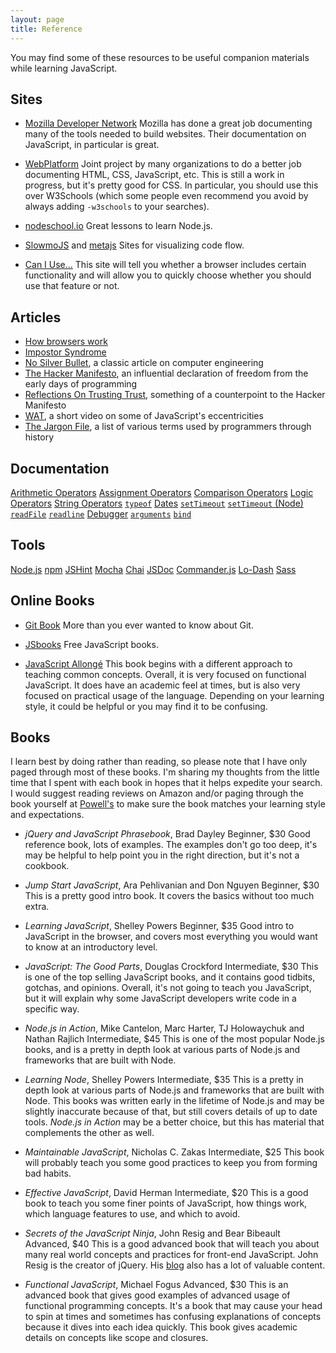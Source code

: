 ```yaml
---
layout: page
title: Reference
---
```


You may find some of these resources to be useful companion materials while
learning JavaScript.

## Sites

* [Mozilla Developer Network][mdn]
  Mozilla has done a great job documenting many of the tools needed to build
  websites. Their documentation on JavaScript, in particular is great.

* [WebPlatform][webplatform]
  Joint project by many organizations to do a better job documenting HTML, CSS,
  JavaScript, etc. This is still a work in progress, but it's pretty good for
  CSS. In particular, you should use this over W3Schools (which some people
  even recommend you avoid by always adding `-w3schools` to your searches).

* [nodeschool.io][nodeschool]
  Great lessons to learn Node.js.

* [SlowmoJS][slowmojs] and [metajs][metajs]
  Sites for visualizing code flow.

* [Can I Use&hellip;][caniuse]
  This site will tell you whether a browser includes certain functionality and
  will allow you to quickly choose whether you should use that feature or not.


## Articles

* [How browsers work][browsers]
* [Impostor Syndrome][impostor]
* [No Silver Bullet](http://worrydream.com/refs/Brooks-NoSilverBullet.pdf), a classic article on computer engineering
* [The Hacker Manifesto](http://phrack.org/issues/7/3.html), an influential declaration of freedom from the early days of programming
* [Reflections On Trusting Trust](http://cm.bell-labs.com/who/ken/trust.html), something of a counterpoint to the Hacker Manifesto
* [WAT](https://www.destroyallsoftware.com/talks/wat), a short video on some of JavaScript's eccentricities
* [The Jargon File](http://www.catb.org/jargon/html/online-preface.html), a list of various terms used by programmers through history


## Documentation

[Arithmetic Operators][mdn-arithmetic]
[Assignment Operators][mdn-assignment]
[Comparison Operators][mdn-comparison]
[Logic Operators][mdn-logic]
[String Operators][mdn-strings]
[`typeof`][mdn-typeof]
[Dates][mdn-dates]
[`setTimeout`][mdn-settimeout]
[`setTimeout` (Node)][node-settimeout]
[`readFile`][node-readfile]
[`readline`][node-readline]
[Debugger][node-debugger]
[`arguments`][mdn-arguments]
[`bind`][mdn-bind]


## Tools

[Node.js][node]
[npm][npm]
[JSHint][jshint]
[Mocha][mocha]
[Chai][chai]
[JSDoc][jsdoc]
[Commander.js][commander]
[Lo-Dash][lodash]
[Sass][sass]


## Online Books

* [Git Book][gitbook]
  More than you ever wanted to know about Git.

* [JSbooks][jsbooks]
  Free JavaScript books.

* [JavaScript Allongé][allonge]
  This book begins with a different approach to teaching common concepts.
  Overall, it is very focused on functional JavaScript. It does have an
  academic feel at times, but is also very focused on practical usage of the
  language. Depending on your learning style, it could be helpful or you may
  find it to be confusing.

## Books

I learn best by doing rather than reading, so please note that I have only
paged through most of these books. I'm sharing my thoughts from the little time
that I spent with each book in hopes that it helps expedite your search. I
would suggest reading reviews on Amazon and/or paging through the book yourself
at [Powell's][powells] to make sure the book matches your learning style and
expectations.

* _jQuery and JavaScript Phrasebook_, Brad Dayley
  Beginner, $30
  Good reference book, lots of examples. The examples don't go too deep, it's
  may be helpful to help point you in the right direction, but it's not a
  cookbook.

* _Jump Start JavaScript_, Ara Pehlivanian and Don Nguyen
  Beginner, $30
  This is a pretty good intro book. It covers the basics without too much
  extra.

* _Learning JavaScript_, Shelley Powers
  Beginner, $35
  Good intro to JavaScript in the browser, and covers most everything you
  would want to know at an introductory level.

* _JavaScript: The Good Parts_, Douglas Crockford
  Intermediate, $30
  This is one of the top selling JavaScript books, and it contains good
  tidbits, gotchas, and opinions. Overall, it's not going to teach you
  JavaScript, but it will explain why some JavaScript developers write code
  in a specific way.

* _Node.js in Action_, Mike Cantelon, Marc Harter, TJ Holowaychuk and Nathan Rajlich
  Intermediate, $45
  This is one of the most popular Node.js books, and is a pretty in depth look
  at various parts of Node.js and frameworks that are built with Node.

* _Learning Node_,  Shelley Powers
  Intermediate, $35
  This is a pretty in depth look at various parts of Node.js and frameworks
  that are built with Node. This books was written early in the lifetime of
  Node.js and may be slightly inaccurate because of that, but still covers
  details of up to date tools. _Node.js in Action_ may be a better choice, but
  this has material that complements the other as well.

* _Maintainable JavaScript_, Nicholas C. Zakas
  Intermediate, $25
  This book will probably teach you some good practices to keep you from forming
  bad habits.

* _Effective JavaScript_, David Herman
  Intermediate, $20
  This is a good book to teach you some finer points of JavaScript, how things
  work, which language features to use, and which to avoid.

* _Secrets of the JavaScript Ninja_, John Resig and Bear Bibeault
  Advanced, $40
  This is a good advanced book that will teach you about many real world
  concepts and practices for front-end JavaScript. John Resig is the creator
  of jQuery. His [blog](http://ejohn.org/category/blog/) also has a lot of
  valuable content.

* _Functional JavaScript_, Michael Fogus
  Advanced, $30
  This is an advanced book that gives good examples of advanced usage of
  functional programming concepts. It's a book that may cause your head
  to spin at times and sometimes has confusing explanations of concepts
  because it dives into each idea quickly. This book gives academic details
  on concepts like scope and closures.


[mdn]: https://developer.mozilla.org/
[webplatform]: http://www.webplatform.org
[jsbooks]: http://jsbooks.revolunet.com
[nodeschool]: http://nodeschool.io/
[slowmojs]: http://toolness.github.io/slowmo-js/
[metajs]: http://int3.github.io/metajs/
[caniuse]: http://caniuse.com

[browsers]: http://docs.webplatform.org/wiki/concepts/internet_and_web/how_browsers_work
[impostor]: https://medium.com/tech-talk/bdae04e46ec5

[gitbook]: http://www.git-scm.com/book
[allonge]: https://leanpub.com/javascript-allonge/read

[powells]: https://www.google.com/maps/place/Powell's+Books:+Bldg+2/@45.5238358,-122.6824438,18z

[mdn-arithmetic]: https://developer.mozilla.org/en-US/docs/Web/JavaScript/Reference/Operators/Arithmetic_Operators
[mdn-assignment]: https://developer.mozilla.org/en-US/docs/Web/JavaScript/Reference/Operators/Assignment_Operators
[mdn-comparison]: https://developer.mozilla.org/en-US/docs/Web/JavaScript/Reference/Operators/Comparison_Operators
[mdn-logic]: https://developer.mozilla.org/en-US/docs/Web/JavaScript/Reference/Operators/Logical_Operators
[mdn-strings]: https://developer.mozilla.org/en-US/docs/Web/JavaScript/Reference/Operators/String_Operators
[mdn-typeof]: https://developer.mozilla.org/en-US/docs/Web/JavaScript/Reference/Operators/typeof
[mdn-dates]: https://developer.mozilla.org/en-US/docs/Web/JavaScript/Reference/Global_Objects/Date
[mdn-settimeout]: https://developer.mozilla.org/en-US/docs/Web/API/Window.setTimeout
[mdn-arguments]: https://developer.mozilla.org/en-US/docs/Web/JavaScript/Reference/Functions_and_function_scope/arguments
[mdn-bind]: https://developer.mozilla.org/en-US/docs/Web/JavaScript/Reference/Global_Objects/Function/bind
[node-readfile]: http://nodejs.org/api/fs.html#fs_fs_readfile_filename_options_callback
[node-settimeout]: http://nodejs.org/api/timers.html#timers_settimeout_callback_delay_arg
[node-readline]: http://nodejs.org/api/readline.html
[node-debugger]: http://nodejs.org/api/debugger.html

[node]: http://nodejs.org
[npm]: https://www.npmjs.org
[jshint]: http://www.jshint.com
[mocha]: http://visionmedia.github.io/mocha/
[chai]: http://chaijs.com
[jsdoc]: http://usejsdoc.org
[commander]: https://www.npmjs.org/package/commander
[lodash]: http://lodash.com
[sass]: http://sass-lang.com

